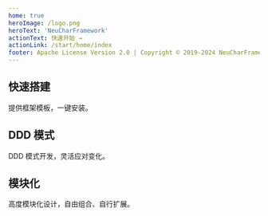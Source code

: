 ```yaml
---
home: true
heroImage: /logo.png
heroText: 'NeuCharFramework'
actionText: 快速开始 →
actionLink: /start/home/index
footer: Apache License Version 2.0 | Copyright © 2019-2024 NeuCharFramework/NCFDocs
---
```


<div style="text-align: center">
  <Bit/>
</div>

<div class="features">
  <div class="feature">
    <h2>快速搭建</h2>
    <p>提供框架模板，一键安装。</p>
  </div>
   
  <div class="feature">
    <h2>DDD 模式</h2>
    <p>DDD 模式开发，灵活应对变化。</p>
  </div>
  <div class="feature">
      <h2>模块化</h2>
      <p>高度模块化设计，自由组合、自行扩展。</p>
   </div> 
</div>
